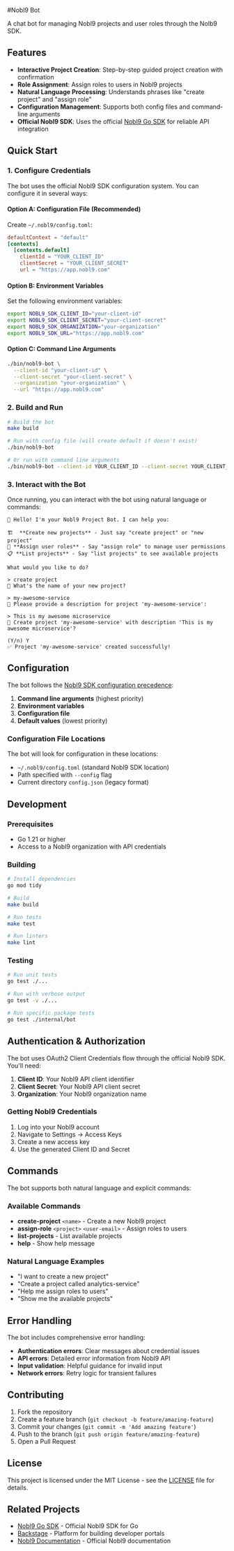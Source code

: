 #Nobl9 Bot

A chat bot for managing Nobl9 projects and user roles through the Nolb9 SDK.

## Features

- **Interactive Project Creation**: Step-by-step guided project creation with confirmation
- **Role Assignment**: Assign roles to users in Nobl9 projects  
- **Natural Language Processing**: Understands phrases like "create project" and "assign role"
- **Configuration Management**: Supports both config files and command-line arguments
- **Official Nobl9 SDK**: Uses the official [Nobl9 Go SDK](https://github.com/nobl9/nobl9-go) for reliable API integration

## Quick Start

### 1. Configure Credentials

The bot uses the official Nobl9 SDK configuration system. You can configure it in several ways:

#### Option A: Configuration File (Recommended)

Create `~/.nobl9/config.toml`:
```toml
defaultContext = "default"
[contexts]
  [contexts.default]
    clientId = "YOUR_CLIENT_ID"
    clientSecret = "YOUR_CLIENT_SECRET"
    url = "https://app.nobl9.com"
```

#### Option B: Environment Variables

Set the following environment variables:
```bash
export NOBL9_SDK_CLIENT_ID="your-client-id"
export NOBL9_SDK_CLIENT_SECRET="your-client-secret"  
export NOBL9_SDK_ORGANIZATION="your-organization"
export NOBL9_SDK_URL="https://app.nobl9.com"
```

#### Option C: Command Line Arguments

```bash
./bin/nobl9-bot \
  --client-id "your-client-id" \
  --client-secret "your-client-secret" \
  --organization "your-organization" \
  --url "https://app.nobl9.com"
```

### 2. Build and Run

```bash
# Build the bot
make build

# Run with config file (will create default if doesn't exist)
./bin/nobl9-bot

# Or run with command line arguments
./bin/nobl9-bot --client-id YOUR_CLIENT_ID --client-secret YOUR_CLIENT_SECRET --organization YOUR_ORG
```

### 3. Interact with the Bot

Once running, you can interact with the bot using natural language or commands:

```
👋 Hello! I'm your Nobl9 Project Bot. I can help you:

🏗️  **Create new projects** - Just say "create project" or "new project"
👥 **Assign user roles** - Say "assign role" to manage user permissions
📋 **List projects** - Say "list projects" to see available projects

What would you like to do?

> create project
🤖 What's the name of your new project?

> my-awesome-service
🤖 Please provide a description for project 'my-awesome-service':

> This is my awesome microservice
🤖 Create project 'my-awesome-service' with description 'This is my awesome microservice'?

(Y/n) Y
✅ Project 'my-awesome-service' created successfully!
```

## Configuration

The bot follows the [Nobl9 SDK configuration precedence](https://github.com/nobl9/nobl9-go#reading-configuration):

1. **Command line arguments** (highest priority)
2. **Environment variables** 
3. **Configuration file**
4. **Default values** (lowest priority)

### Configuration File Locations

The bot will look for configuration in these locations:
- `~/.nobl9/config.toml` (standard Nobl9 SDK location)
- Path specified with `--config` flag
- Current directory `config.json` (legacy format)

## Development

### Prerequisites

- Go 1.21 or higher
- Access to a Nobl9 organization with API credentials

### Building

```bash
# Install dependencies
go mod tidy

# Build
make build

# Run tests
make test

# Run linters
make lint
```

### Testing

```bash
# Run unit tests
go test ./...

# Run with verbose output
go test -v ./...

# Run specific package tests
go test ./internal/bot
```

## Authentication & Authorization

The bot uses OAuth2 Client Credentials flow through the official Nobl9 SDK. You'll need:

1. **Client ID**: Your Nobl9 API client identifier
2. **Client Secret**: Your Nobl9 API client secret  
3. **Organization**: Your Nobl9 organization name

### Getting Nobl9 Credentials

1. Log into your Nobl9 account
2. Navigate to Settings → Access Keys
3. Create a new access key
4. Use the generated Client ID and Secret

## Commands

The bot supports both natural language and explicit commands:

### Available Commands

- **create-project** `<name>` - Create a new Nobl9 project
- **assign-role** `<project>` `<user-email>` - Assign roles to users  
- **list-projects** - List available projects
- **help** - Show help message

### Natural Language Examples

- "I want to create a new project"
- "Create a project called analytics-service"  
- "Help me assign roles to users"
- "Show me the available projects"

## Error Handling

The bot includes comprehensive error handling:

- **Authentication errors**: Clear messages about credential issues
- **API errors**: Detailed error information from Nobl9 API
- **Input validation**: Helpful guidance for invalid input
- **Network errors**: Retry logic for transient failures

## Contributing

1. Fork the repository
2. Create a feature branch (`git checkout -b feature/amazing-feature`)
3. Commit your changes (`git commit -m 'Add amazing feature'`)
4. Push to the branch (`git push origin feature/amazing-feature`)
5. Open a Pull Request

## License

This project is licensed under the MIT License - see the [LICENSE](LICENSE) file for details.

## Related Projects

- [Nobl9 Go SDK](https://github.com/nobl9/nobl9-go) - Official Nobl9 SDK for Go
- [Backstage](https://backstage.io/) - Platform for building developer portals
- [Nobl9 Documentation](https://docs.nobl9.com/) - Official Nobl9 documentation
